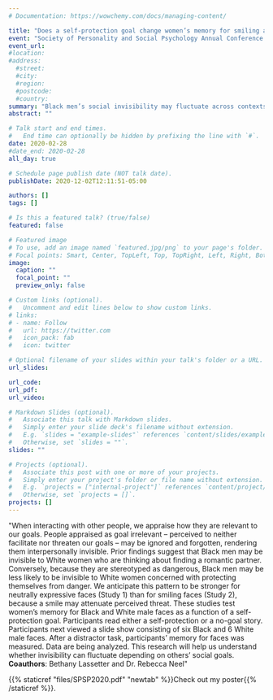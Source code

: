```yaml
---
# Documentation: https://wowchemy.com/docs/managing-content/

title: "Does a self-protection goal change women’s memory for smiling and neutral Black male faces?"
event: "Society of Personality and Social Psychology Annual Conference 2020"
event_url:
#location:
#address:
  #street:
  #city:
  #region:
  #postcode:
  #country:
summary: "Black men’s social invisibility may fluctuate across contexts. Two studies test women’s memory for smiling and neutral Black and White male faces as a function of a self-protection goal. We anticipate that self-protection will increase memory for Black men – especially when their expression is neutral."
abstract: ""

# Talk start and end times.
#   End time can optionally be hidden by prefixing the line with `#`.
date: 2020-02-28
#date_end: 2020-02-28
all_day: true

# Schedule page publish date (NOT talk date).
publishDate: 2020-12-02T12:11:51-05:00

authors: []
tags: []

# Is this a featured talk? (true/false)
featured: false

# Featured image
# To use, add an image named `featured.jpg/png` to your page's folder. 
# Focal points: Smart, Center, TopLeft, Top, TopRight, Left, Right, BottomLeft, Bottom, BottomRight.
image:
  caption: ""
  focal_point: ""
  preview_only: false

# Custom links (optional).
#   Uncomment and edit lines below to show custom links.
# links:
# - name: Follow
#   url: https://twitter.com
#   icon_pack: fab
#   icon: twitter

# Optional filename of your slides within your talk's folder or a URL.
url_slides:

url_code:
url_pdf:
url_video:

# Markdown Slides (optional).
#   Associate this talk with Markdown slides.
#   Simply enter your slide deck's filename without extension.
#   E.g. `slides = "example-slides"` references `content/slides/example-slides.md`.
#   Otherwise, set `slides = ""`.
slides: ""

# Projects (optional).
#   Associate this post with one or more of your projects.
#   Simply enter your project's folder or file name without extension.
#   E.g. `projects = ["internal-project"]` references `content/project/deep-learning/index.md`.
#   Otherwise, set `projects = []`.
projects: []
---
```

"When interacting with other people, we appraise how they are relevant to our goals. People appraised as goal irrelevant – perceived to neither facilitate nor threaten our goals – may be ignored and forgotten, rendering them interpersonally invisible. Prior findings suggest that Black men may be invisible to White women who are thinking about finding a romantic partner. Conversely, because they are stereotyped as dangerous, Black men may be less likely to be invisible to White women concerned with protecting themselves from danger. We anticipate this pattern to be stronger for neutrally expressive faces (Study 1) than for smiling faces (Study 2), because a smile may attenuate perceived threat. These studies test women’s memory for Black and White male faces as a function of a self-protection goal. Participants read either a self-protection or a no-goal story. Participants next viewed a slide show consisting of six Black and 6 White male faces. After a distractor task, participants’ memory for faces was measured. Data are being analyzed. This research will help us understand whether invisibility can fluctuate depending on others’ social goals.
**Coauthors**: Bethany Lassetter and Dr. Rebecca Neel"

{{% staticref "files/SPSP2020.pdf" "newtab" %}}Check out my poster{{% /staticref %}}.